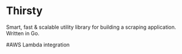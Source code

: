 # Thirsty
Smart, fast &amp; scalable utility library for building a scraping application. Written in Go.

#AWS Lambda integration
